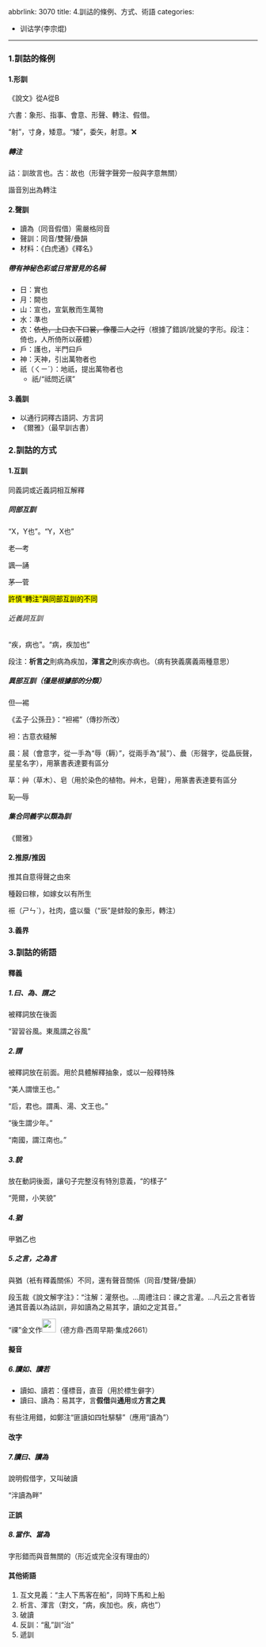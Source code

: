 abbrlink: 3070
title: 4.訓詁的條例、方式、術語
categories:
  - 训诂学(李宗焜)
---
### 1.訓詁的條例

#### 1.形訓

《說文》從A從B

六書：象形、指事、會意、形聲、轉注、假借。

“射”，寸身，矮意。“矮”，委矢，射意。❌

##### 轉注

詁：訓故言也。古：故也（形聲字聲旁一般與字意無關）

諧音別出為轉注

#### 2.聲訓

- 讀為（同音假借）需嚴格同音
- 聲訓：同音/雙聲/疊韻
- 材料：《白虎通》《釋名》

##### 帶有神秘色彩或日常習見的名稱

- 日：實也
- 月：闕也
- 山：宣也，宣氣散而生萬物
- 水：準也
- 衣：~~依也，上曰衣下曰裳，像覆二人之行~~（根據了錯誤/訛變的字形。段注：倚也，人所倚所以蔽體）
- 戶：護也，半門曰戶
- 神：天神，引出萬物者也
- 祇（ㄑㄧˊ）：地祇，提出萬物者也
	- 祇/“祗問近祺”

#### 3.義訓

- 以通行詞釋古語詞、方言詞
- 《爾雅》（最早訓古書）

### 2.訓詁的方式

#### 1.互訓

同義詞或近義詞相互解釋

##### 同部互訓

“X，Y也”。“Y，X也”

老—考

諷—誦

茅—菅

<mark>許慎“轉注”與同部互訓的不同</mark>

###### 近義詞互訓

“疾，病也”。“病，疾加也”

段注：**析言之**則病為疾加，**渾言之**則疾亦病也。（病有狹義廣義兩種意思）

##### 異部互訓（僅是根據部的分類）

但—裼

《孟子·公孫丑》：“袒裼”（傳抄所改）

袒：古意衣縫解

晨：䢅（會意字，從一手為“辱（耨）”，從兩手為“䢅”）、曟（形聲字，從晶辰聲，星星名字），用篆書表達要有區分

草：艸（草木）、皂（用於染色的植物。艸木，皂聲），用篆書表達要有區分

恥—辱

##### 集合同義字以類為訓

《爾雅》

#### 2.推原/推因

推其自意得聲之由來

種穀曰稼，如嫁女以有所生

祳（ㄕㄣˋ），社肉，盛以蜃（“辰”是蚌殼的象形，轉注）

#### 3.義界

### 3.訓詁的術語

#### 釋義

##### 1.曰、為、謂之

被釋詞放在後面

“習習谷風。東風謂之谷風”

##### 2.謂

被釋詞放在前面。用於具體解釋抽象，或以一般釋特殊

“美人謂懷王也。”

“后，君也。謂禹、湯、文王也。”

“後生謂少年。”

“南國，謂江南也。”

##### 3.貌

放在動詞後面，讓句子完整沒有特別意義，“的樣子”

“莞爾，小笑貌”

##### 4.猶

甲猶乙也

##### 5.之言，之為言

與猶（衹有釋義關係）不同，還有聲音關係（同音/雙聲/疊韻）

段玉裁《說文解字注》：“注解：灌祭也。…周禮注曰：祼之言灌。…凡云之言者皆通其音義以為詁訓，非如讀為之易其字，讀如之定其音。”

“祼”金文作<img src="34_F1D7.svg" style="
    height: 2em;
    display: inline;
">（德方鼎·西周早期·集成2661）

#### 擬音

##### 6.讀如、讀若

- 讀如、讀若：僅標音，直音（用於標生僻字）
- 讀曰、讀為：易其字，言**假借**與**通用**或**方言之異**

有些注用錯，如鄭注“匪讀如四牡騑騑”（應用“讀為”）

#### 改字

##### 7.讀曰、讀為

說明假借字，又叫破讀

“泮讀為畔”

#### 正誤

##### 8.當作、當為

字形錯而與音無關的（形近或完全沒有理由的）

#### 其他術語

1. 互文見義：“主人下馬客在船”，同時下馬和上船
2. 析言、渾言（對文，“病，疾加也。疾，病也”）
3. 破讀
4. 反訓：“亂”訓“治”
5. 遞訓